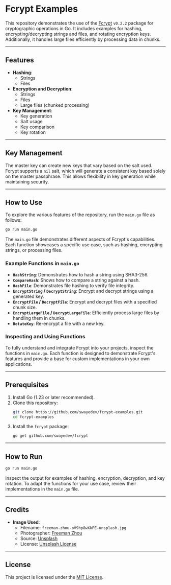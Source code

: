 # Fcrypt Examples

This repository demonstrates the use of the [Fcrypt](https://github.com/swayedev/fcrypt) `v0.2.2` package for cryptographic operations in Go. It includes examples for hashing, encrypting/decrypting strings and files, and rotating encryption keys. Additionally, it handles large files efficiently by processing data in chunks.

---

## Features

- **Hashing**: 
  - Strings
  - Files
- **Encryption and Decryption**:
  - Strings
  - Files
  - Large files (chunked processing)
- **Key Management**:
  - Key generation
  - Salt usage
  - Key comparison
  - Key rotation

---

## Key Management

The master key can create new keys that vary based on the salt used. Fcrypt supports a `nil` salt, which will generate a consistent key based solely on the master passphrase. This allows flexibility in key generation while maintaining security.

---

## How to Use

To explore the various features of the repository, run the `main.go` file as follows:

```bash
go run main.go
```

The `main.go` file demonstrates different aspects of Fcrypt's capabilities. Each function showcases a specific use case, such as hashing, encrypting strings, or processing files.

### Example Functions in `main.go`

- **`HashString`**: Demonstrates how to hash a string using SHA3-256.
- **`CompareHash`**: Shows how to compare a string against a hash.
- **`HashFile`**: Demonstrates file hashing to verify file integrity.
- **`EncryptString` / `DecryptString`**: Encrypt and decrypt strings using a generated key.
- **`EncryptFile` / `DecryptFile`**: Encrypt and decrypt files with a specified chunk size.
- **`EncryptLargeFile` / `DecryptLargeFile`**: Efficiently process large files by handling them in chunks.
- **`RotateKey`**: Re-encrypt a file with a new key.

### Inspecting and Using Functions

To fully understand and integrate Fcrypt into your projects, inspect the functions in `main.go`. Each function is designed to demonstrate Fcrypt's features and provide a base for custom implementations in your own applications.

---

## Prerequisites

1. Install Go (1.23 or later recommended).
2. Clone this repository:
   ```bash
   git clone https://github.com/swayedev/fcrypt-examples.git
   cd fcrypt-examples
   ```
3. Install the `fcrypt` package:
   ```bash
   go get github.com/swayedev/fcrypt
   ```

---

## How to Run

```bash
go run main.go
```

Inspect the output for examples of hashing, encryption, decryption, and key rotation. To adapt the functions for your use case, review their implementations in the `main.go` file.

---

## Credits

- **Image Used**:
  - Filename: `freeman-zhou-oV9hp8wXkPE-unsplash.jpg`
  - Photographer: [Freeman Zhou](https://unsplash.com/@freeman_zhou)
  - Source: [Unsplash](https://unsplash.com/photos/oV9hp8wXkPE)
  - License: [Unsplash License](https://unsplash.com/license)

---

## License

This project is licensed under the [MIT License](LICENSE).
